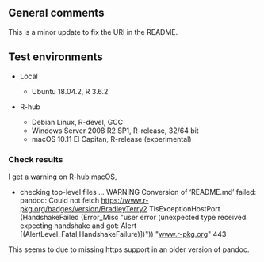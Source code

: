 ## General comments

This is a minor update to fix the URI in the README.

## Test environments

* Local
    * Ubuntu 18.04.2, R 3.6.2
    
* R-hub
    * Debian Linux, R-devel, GCC
    * Windows Server 2008 R2 SP1, R-release, 32/64 bit
    * macOS 10.11 El Capitan, R-release (experimental)
    
### Check results

I get a warning on R-hub macOS, 

* checking top-level files ... WARNING
Conversion of ‘README.md’ failed:
pandoc: Could not fetch https://www.r-pkg.org/badges/version/BradleyTerry2
TlsExceptionHostPort (HandshakeFailed (Error_Misc "user error (unexpected type received. expecting handshake and got: Alert [(AlertLevel_Fatal,HandshakeFailure)])")) "www.r-pkg.org" 443

This seems to due to missing https support in an older version of pandoc.